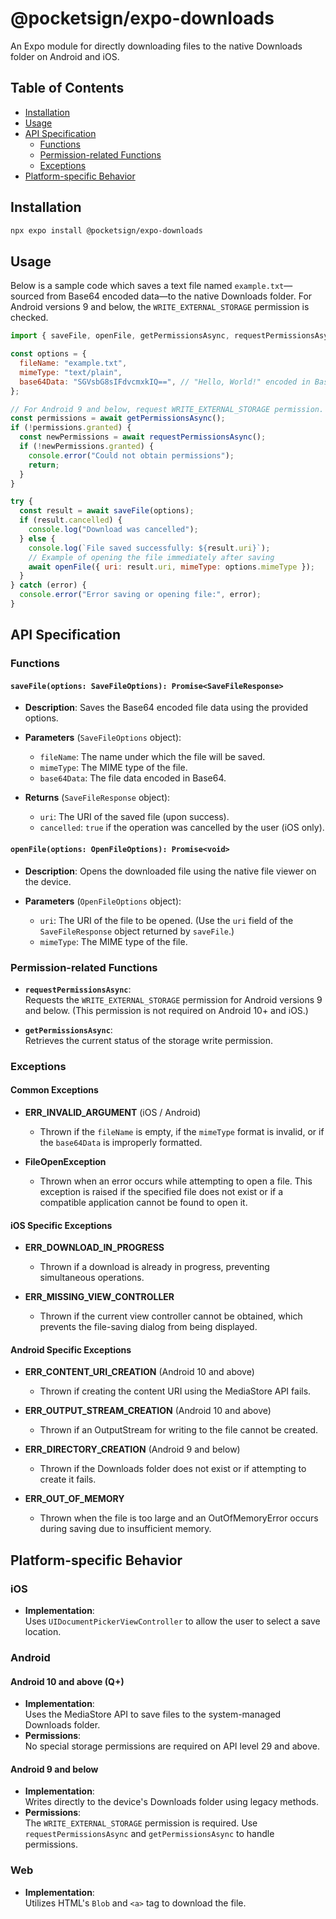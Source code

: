 # @pocketsign/expo-downloads

An Expo module for directly downloading files to the native Downloads folder on Android and iOS.

## Table of Contents

- [Installation](#installation)
- [Usage](#usage)
- [API Specification](#api-specification)
  - [Functions](#functions)
  - [Permission-related Functions](#permission-related-functions)
  - [Exceptions](#exceptions)
- [Platform-specific Behavior](#platform-specific-behavior)

## Installation

```bash
npx expo install @pocketsign/expo-downloads
```

## Usage

Below is a sample code which saves a text file named `example.txt`—sourced from Base64 encoded data—to the native Downloads folder.
For Android versions 9 and below, the `WRITE_EXTERNAL_STORAGE` permission is checked.

```javascript
import { saveFile, openFile, getPermissionsAsync, requestPermissionsAsync } from "@pocketsign/expo-downloads";

const options = {
  fileName: "example.txt",
  mimeType: "text/plain",
  base64Data: "SGVsbG8sIFdvcmxkIQ==", // "Hello, World!" encoded in Base64
};

// For Android 9 and below, request WRITE_EXTERNAL_STORAGE permission.
const permissions = await getPermissionsAsync();
if (!permissions.granted) {
  const newPermissions = await requestPermissionsAsync();
  if (!newPermissions.granted) {
    console.error("Could not obtain permissions");
    return;
  }
}

try {
  const result = await saveFile(options);
  if (result.cancelled) {
    console.log("Download was cancelled");
  } else {
    console.log(`File saved successfully: ${result.uri}`);
    // Example of opening the file immediately after saving
    await openFile({ uri: result.uri, mimeType: options.mimeType });
  }
} catch (error) {
  console.error("Error saving or opening file:", error);
}
```

## API Specification

### Functions

#### `saveFile(options: SaveFileOptions): Promise<SaveFileResponse>`

- **Description**:
  Saves the Base64 encoded file data using the provided options.

- **Parameters** (`SaveFileOptions` object):

  - `fileName`: The name under which the file will be saved.
  - `mimeType`: The MIME type of the file.
  - `base64Data`: The file data encoded in Base64.

- **Returns** (`SaveFileResponse` object):
  - `uri`: The URI of the saved file (upon success).
  - `cancelled`: `true` if the operation was cancelled by the user (iOS only).

#### `openFile(options: OpenFileOptions): Promise<void>`

- **Description**:
  Opens the downloaded file using the native file viewer on the device.

- **Parameters** (`OpenFileOptions` object):
  - `uri`: The URI of the file to be opened. (Use the `uri` field of the `SaveFileResponse` object returned by `saveFile`.)
  - `mimeType`: The MIME type of the file.

### Permission-related Functions

- **`requestPermissionsAsync`**:  
  Requests the `WRITE_EXTERNAL_STORAGE` permission for Android versions 9 and below. (This permission is not required on Android 10+ and iOS.)

- **`getPermissionsAsync`**:  
  Retrieves the current status of the storage write permission.

### Exceptions

#### Common Exceptions

- **ERR_INVALID_ARGUMENT** (iOS / Android)

  - Thrown if the `fileName` is empty, if the `mimeType` format is invalid, or if the `base64Data` is improperly formatted.

- **FileOpenException**
  - Thrown when an error occurs while attempting to open a file. This exception is raised if the specified file does not exist or if a compatible application cannot be found to open it.

#### iOS Specific Exceptions

- **ERR_DOWNLOAD_IN_PROGRESS**

  - Thrown if a download is already in progress, preventing simultaneous operations.

- **ERR_MISSING_VIEW_CONTROLLER**
  - Thrown if the current view controller cannot be obtained, which prevents the file-saving dialog from being displayed.

#### Android Specific Exceptions

- **ERR_CONTENT_URI_CREATION** (Android 10 and above)

  - Thrown if creating the content URI using the MediaStore API fails.

- **ERR_OUTPUT_STREAM_CREATION** (Android 10 and above)

  - Thrown if an OutputStream for writing to the file cannot be created.

- **ERR_DIRECTORY_CREATION** (Android 9 and below)

  - Thrown if the Downloads folder does not exist or if attempting to create it fails.

- **ERR_OUT_OF_MEMORY**
  - Thrown when the file is too large and an OutOfMemoryError occurs during saving due to insufficient memory.

## Platform-specific Behavior

### iOS

- **Implementation**:  
  Uses `UIDocumentPickerViewController` to allow the user to select a save location.

### Android

#### Android 10 and above (Q+)

- **Implementation**:  
  Uses the MediaStore API to save files to the system-managed Downloads folder.
- **Permissions**:  
  No special storage permissions are required on API level 29 and above.

#### Android 9 and below

- **Implementation**:  
  Writes directly to the device's Downloads folder using legacy methods.
- **Permissions**:  
  The `WRITE_EXTERNAL_STORAGE` permission is required. Use `requestPermissionsAsync` and `getPermissionsAsync` to handle permissions.

### Web

- **Implementation**:  
  Utilizes HTML's `Blob` and `<a>` tag to download the file.
